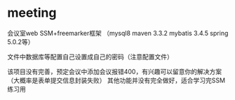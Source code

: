 # meeting
会议室web SSM+freemarker框架 （mysql8 maven 3.3.2 mybatis 3.4.5 spring 5.0.2等）

文件中数据库等配置自己设置成自己的密码（注意配置文件）

该项目没有完善，预定会议中添加会议报错400，有兴趣可以留意你的解决方案（大概率是表单提交信息封装失败）
其他功能并没有完全做好，适合学习完SSM练习用
